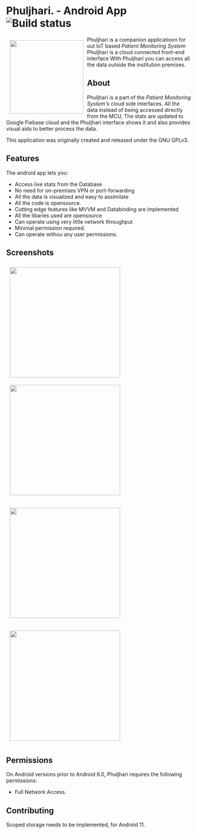 # Phuljhari. - Android App ![Build status](https://github.com/wallabag/android-app/workflows/CI/badge.svg?branch=master)

<img src="https://github.com/1719pankaj/Phuljhari/blob/main/Assets/ic_launcher.png" align="left"
width="200" hspace="10" vspace="10">

Phuljhari is a companion applicatioon for out IoT based *Patient Monitoring System*
Phuljhari is a cloud connected front-end interface
With Phuljhari you can access all the data outside the institution premises.

## About

Phuljhari is a part of the *Patient Monitoring System's* cloud side interfaces. All the data instead of being accessed directly from the MCU,
The stats are updated to Google Fiebase cloud and the Phuljhari interface shows it and also provides visual aids to better process the data.

This application was originally created and released under the GNU GPLv3.

## Features

The android app lets you:
- Access live stats from the Database
- No need for on-premises VPN or port-forwarding 
- All the data is visualized and easy to assimilate
- All the code is opensource.
- Cutting edge features like MVVM and Databinding are implemented
- All the libaries used are opensource
- Can operate using very little network throughput
- Minimal permission required.
- Can operate withou any user permissions.

## Screenshots

[<img src="https://github.com/1719pankaj/Phuljhari/blob/main/Assets/Splash.png" align="left"
width="300"
    hspace="10" vspace="10">](https://github.com/1719pankaj/Phuljhari/blob/main/Assets/Splash.png)
    
[<img src="https://github.com/1719pankaj/Phuljhari/blob/main/Assets/Main.png" align="center"
width="300"
    hspace="10" vspace="10">](https://github.com/1719pankaj/Phuljhari/blob/main/Assets/Main.png)

[<img src="https://github.com/1719pankaj/Phuljhari/blob/main/Assets/About.png" align="center"
width="300"
    hspace="10" vspace="10">](https://github.com/1719pankaj/Phuljhari/blob/main/Assets/About.png)
    
[<img src="https://github.com/1719pankaj/Phuljhari/blob/main/Assets/PhuljhariGif.gif" align="center"
width="300"
    hspace="10" vspace="10">](https://github.com/1719pankaj/Phuljhari/blob/main/Assets/PhuljhariGif.gif)

## Permissions

On Android versions prior to Android 6.0, Phuljhari requires the following permissions:
- Full Network Access.

## Contributing

Scoped storage needs to be implemented, for Android 11.
